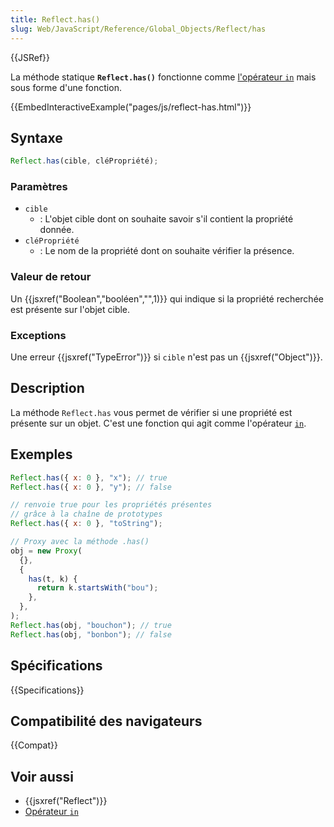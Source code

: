 ```yaml
---
title: Reflect.has()
slug: Web/JavaScript/Reference/Global_Objects/Reflect/has
---
```


{{JSRef}}

La méthode statique **`Reflect.has()`** fonctionne comme [l'opérateur `in`](/fr/docs/Web/JavaScript/Reference/Operators/in) mais sous forme d'une fonction.

{{EmbedInteractiveExample("pages/js/reflect-has.html")}}

## Syntaxe

```js
Reflect.has(cible, cléPropriété);
```

### Paramètres

- `cible`
  - : L'objet cible dont on souhaite savoir s'il contient la propriété donnée.
- `cléPropriété`
  - : Le nom de la propriété dont on souhaite vérifier la présence.

### Valeur de retour

Un {{jsxref("Boolean","booléen","",1)}} qui indique si la propriété recherchée est présente sur l'objet cible.

### Exceptions

Une erreur {{jsxref("TypeError")}} si `cible` n'est pas un {{jsxref("Object")}}.

## Description

La méthode `Reflect.has` vous permet de vérifier si une propriété est présente sur un objet. C'est une fonction qui agit comme l'opérateur [`in`](/fr/docs/Web/JavaScript/Reference/Operators/in).

## Exemples

```js
Reflect.has({ x: 0 }, "x"); // true
Reflect.has({ x: 0 }, "y"); // false

// renvoie true pour les propriétés présentes
// grâce à la chaîne de prototypes
Reflect.has({ x: 0 }, "toString");

// Proxy avec la méthode .has()
obj = new Proxy(
  {},
  {
    has(t, k) {
      return k.startsWith("bou");
    },
  },
);
Reflect.has(obj, "bouchon"); // true
Reflect.has(obj, "bonbon"); // false
```

## Spécifications

{{Specifications}}

## Compatibilité des navigateurs

{{Compat}}

## Voir aussi

- {{jsxref("Reflect")}}
- [Opérateur `in`](/fr/docs/Web/JavaScript/Reference/Operators/in)
